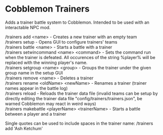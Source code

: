 # Cobblemon Trainers
Adds a trainer battle system to Cobblemon. Intended to be used with an interactable NPC mod.

/trainers add \<name\> - Creates a new trainer with an empty team\
/trainers setup - Opens GUI to configure trainers' teams\
/trainers battle \<name\> - Starts a battle with a trainer\
/trainers setwincommand \<name\> \<command\> - Sets the command run when the trainer is defeated. All occurences of the string %player% will be replaced with the winning player's name.\
/trainers setgroup \<name\> \<group\> - Groups the trainer under the given group name in the setup GUI\
/trainers remove \<name\> - Deletes a trainer\
/trainers rename \<oldName\> \<newName\> - Renames a trainer (trainer names appear in the battle log)\
/trainers reload - Reloads the trainer data file (invalid teams can be setup by directly editing the trainer data file "config/trainers/trainers.json", be warned Cobblemon may react in weird ways)\
/trainers makebattle \<playerName\> \<trainerName\> - Starts a battle between a player and a trainer

Single quotes can be used to include spaces in the trainer name: /trainers add 'Ash Ketchum'
